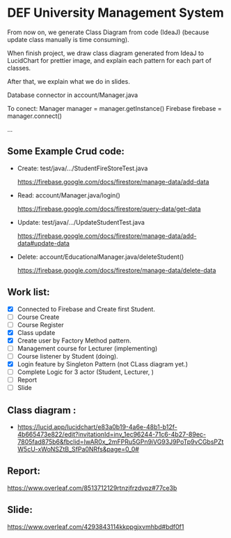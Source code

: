 # DEF University Management System
From now on, we generate Class Diagram from code (IdeaJ) (because update class manually is time consuming).

When finish project, we draw class diagram generated from IdeaJ to LucidChart for prettier image, and explain each pattern for each part of classes.

After that, we explain what we do in slides.

Database connector in account/Manager.java

To conect:
Manager manager = manager.getInstance()
Firebase firebase = manager.connect()


...


## Some Example Crud code:
- Create: test/java/.../StudentFireStoreTest.java

  https://firebase.google.com/docs/firestore/manage-data/add-data
- Read: account/Manager.java/login()

  https://firebase.google.com/docs/firestore/query-data/get-data
- Update: test/java/.../UpdateStudentTest.java

  https://firebase.google.com/docs/firestore/manage-data/add-data#update-data
- Delete: account/EducationalManager.java/deleteStudent()
  
  https://firebase.google.com/docs/firestore/manage-data/delete-data

## Work list:
- [x] Connected to Firebase and Create first Student.
- [ ] Course Create
- [ ] Course Register
- [x] Class update
- [x] Create user by Factory Method pattern.
- [ ] Management course for Lecturer (implementing)
- [ ] Course listener by Student (doing).
- [x] Login feature by Singleton Pattern (not CLass diagram yet.)
- [ ] Complete Logic for 3 actor (Student, Lecturer, )
- [ ] Report
- [ ] Slide

## Class diagram : 
- https://lucid.app/lucidchart/e83a0b19-4a6e-48b1-b12f-4b665473e822/edit?invitationId=inv_1ec96244-71c6-4b27-89ec-7805fad875b6&fbclid=IwAR0x_2mFPRu5GPn9iVG93J9PoTp9vCGbsPZtW5cU-xWoNSZtB_SfPa0NRfs&page=0_0#

## Report: 
https://www.overleaf.com/8513712129rtnzjfrzdvpz#77ce3b

## Slide:
https://www.overleaf.com/4293843114kkppgjxvmhbd#bdf0f1

 
